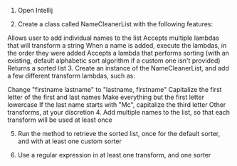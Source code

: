 1. Open Intellij

2. Create a class called NameCleanerList with the following features:

Allows user to add individual names to the list
Accepts multiple lambdas that will transform a string
When a name is added, execute the lambdas, in the order they were added
Accepts a lambda that performs sorting (with an existing, default alphabetic sort algorithm if a custom one isn't provided)
Returns a sorted list
3. Create an instance of the NameCleanerList, and add a few different transform lambdas, such as:

Change "firstname lastname" to "lastname, firstname"
Capitalize the first letter of the first and last names
Make everything but the first letter lowercase
If the last name starts with "Mc", capitalize the third letter
Other transforms, at your discretion
4. Add multiple names to the list, so that each transform will be used at least once

5. Run the method to retrieve the sorted list, once for the default sorter, and with at least one custom sorter

6. Use a regular expression in at least one transform, and one sorter